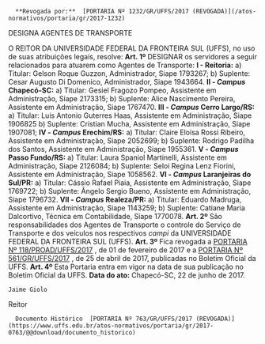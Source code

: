       **Revogada por:**  [PORTARIA Nº 1232/GR/UFFS/2017 (REVOGADA)](/atos-normativos/portaria/gr/2017-1232) 

   DESIGNA AGENTES DE TRANSPORTE  

 O REITOR DA UNIVERSIDADE FEDERAL DA FRONTEIRA SUL (UFFS), no uso de suas atribuições legais, resolve:   **Art. 1º** DESIGNAR os servidores a seguir relacionados para atuarem como Agentes de Transporte: **I - Reitoria:**  a) Titular: Gelson Roque Guzzon, Administrador, Siape 1793267; b) Suplente: Cesar Augusto Di Domenico, Administrador, Siape 1943664. **II - *Campus* Chapecó-SC:**  a) Titular: Gesiel Fragozo Pompeo, Assistente em Administração, Siape 2173315; b) Suplente: Alice Nascimento Pereira, Assistente em Administração, Siape 1767470. **III - *Campus* Cerro Largo/RS:**  a) Titular: Luis Antonio Guterres Haas, Assistente em Administração, Siape 1906825 b) Suplente: Cristian Mucha, Assistente em Administração, Siape 1907081; **IV - *Campus* Erechim/RS:**  a) Titular: Claire Eloisa Rossi Ribeiro, Assistente em Administração, Siape 2052699; b) Suplente: Rodrigo Padilha dos Santos, Assistente em Administração, Siape 1955361. **V - *Campus* Passo Fundo/RS:**  a) Titular: Laura Spaniol Martinelli, Assistente em Administração, Siape 2126084; b) Suplente: Seloi Regina Lenz Fiorini, Assistente em Administração, Siape 1058562. **VI - *Campus* Laranjeiras do Sul/PR:**  a) Titular: Cássio Rafael Piaia, Assistente em Administração, Siape 1769722; b) Suplente: Ângelo Sergio Bueno, Assistente em Administração, Siape 1796732. **VII - *Campus* Realeza/PR:**  a) Titular: Eduardo Madruga, Assistente em Administração, Siape 1143259; b) Suplente: Catiane Maria Dalcortivo, Técnica em Contabilidade, Siape 1770078.   **Art. 2º** São responsabilidades dos Agentes de Transporte o controle do Serviço de Transporte e dos veículos nos respectivos *campi* da UNIVERSIDADE FEDERAL DA FRONTEIRA SUL (UFFS).   **Art. 3º** Fica revogada a [PORTARIA Nº 118/PROAD/UFFS/2017](https://www.uffs.edu.br/atos-normativos/portaria/proad/2017-0118)  , de 01 de fevereiro de 2017 e a [PORTARIA Nº 561/GR/UFFS/2017](https://www.uffs.edu.br/atos-normativos/portaria/gr/2017-0561)  , de 25 de abril de 2017, publicadas no Boletim Oficial da UFFS.   **Art. 4º** Esta Portaria entra em vigor na data de sua publicação no Boletim Oficial da UFFS.      **Data do ato:** Chapecó-SC, 22 de junho de 2017.   
 

    Jaime Giolo   
 Reitor 

      Documento Histórico  [PORTARIA Nº 763/GR/UFFS/2017 (REVOGADA)](https://www.uffs.edu.br/atos-normativos/portaria/gr/2017-0763/@@download/documento_historico)     
      